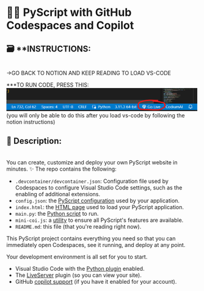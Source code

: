 # 🐍📜 PyScript with GitHub Codespaces and Copilot

## 🗃️ **INSTRUCTIONS:
<br>
->GO BACK TO NOTION AND KEEP READING TO LOAD VS-CODE

<br>
<p>
   ***TO RUN CODE, PRESS THIS: <img src="run-code-codespace.png" alt="Where to click" width="500" height="60">
  <br>
  (you will only be able to do this after you load vs-code by following the notion instructions)
</p>

## 🚀 Description:
<br>
You can create, customize and deploy your own PyScript website in minutes. ✨
The repo contains the following:

* `.devcontainer/devcontainer.json`: Configuration file used by Codespaces to
  configure Visual Studio Code settings, such as the enabling of additional
  extensions.
* `config.json`: the
  [PyScript configuration](https://docs.pyscript.net/2024.6.1/user-guide/configuration/)
  used by your application.
* `index.html`: the
  [HTML page](https://docs.pyscript.net/2024.6.1/user-guide/first-steps/)
  used to load your PyScript application.
* `main.py`: the [Python script](https://pyscript.net/) to run.
* `mini-coi.js`: a
  [utility](https://docs.pyscript.net/2024.6.1/user-guide/workers/#http-headers)
  to ensure all PyScript's features are available.
* `README.md`: this file (that you're reading right now).


This PyScript project contains everything you need so that you can immediately
open Codespaces, see it running, and deploy at any point.

Your development environment is all set for you to start.

* Visual Studio Code with the [Python plugin](https://code.visualstudio.com/docs/languages/python) enabled.
* The [LiveServer](https://marketplace.visualstudio.com/items?itemName=ritwickdey.LiveServer) plugin (so you can view your site).
* GitHub [copilot support](https://github.com/features/copilot) (if you have it enabled for your account).
